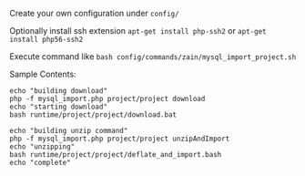 Create your own configuration under `config/`

Optionally install ssh extension `apt-get install php-ssh2` or `apt-get install php56-ssh2`

Execute command like `bash config/commands/zain/mysql_import_project.sh`

Sample Contents:

    echo "building download"
    php -f mysql_import.php project/project download
    echo "starting download"
    bash runtime/project/project/download.bat
    
    echo "building unzip command"
    php -f mysql_import.php project/project unzipAndImport
    echo "unzipping"
    bash runtime/project/project/deflate_and_import.bash
    echo "complete"